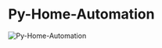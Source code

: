 # Py-Home-Automation




![Py-Home-Automation](https://github.com/vasuratanpara/Py-Home-Automation/blob/master/main-screen.png)
